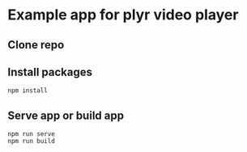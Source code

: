 # Example app for plyr video player

## Clone repo


## Install packages
```
npm install
```

## Serve app or build app
```
npm run serve
npm run build
```


